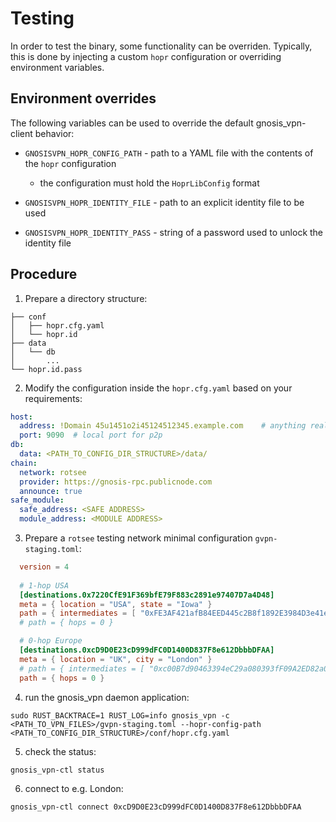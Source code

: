 # Testing
In order to test the binary, some functionality can be overriden. Typically, this is done by injecting a custom `hopr` configuration or overriding environment variables.

## Environment overrides
The following variables can be used to override the default gnosis_vpn-client behavior:
- `GNOSISVPN_HOPR_CONFIG_PATH` - path to a YAML file with the contents of the `hopr` configuration

  - the configuration must hold the `HoprLibConfig` format
- `GNOSISVPN_HOPR_IDENTITY_FILE` - path to an explicit identity file to be used 
- `GNOSISVPN_HOPR_IDENTITY_PASS` - string of a password used to unlock the identity file


## Procedure
1. Prepare a directory structure:
```
├── conf
│   ├── hopr.cfg.yaml
│   └── hopr.id
├── data
│   └── db
│       ...
└── hopr.id.pass
```
2. Modify the configuration inside the `hopr.cfg.yaml` based on your requirements:
```yaml
host:
  address: !Domain 45u1451o2i45124512345.example.com    # anything really, will be announced, but cannot be contacted
  port: 9090  # local port for p2p
db:
  data: <PATH_TO_CONFIG_DIR_STRUCTURE>/data/
chain:
  network: rotsee
  provider: https://gnosis-rpc.publicnode.com
  announce: true
safe_module:
  safe_address: <SAFE ADDRESS>
  module_address: <MODULE ADDRESS>
```

3. Prepare a `rotsee` testing network minimal configuration `gvpn-staging.toml`:
```toml
  version = 4
  
  # 1-hop USA
  [destinations.0x7220CfE91F369bfE79F883c2891e97407D7a4D48]
  meta = { location = "USA", state = "Iowa" }
  path = { intermediates = [ "0xFE3AF421afB84EED445c2B8f1892E3984D3e41eA" ] }
  # path = { hops = 0 }

  # 0-hop Europe
  [destinations.0xcD9D0E23cD999dFC0D1400D837F8e612DbbbDFAA]
  meta = { location = "UK", city = "London" }
  # path = { intermediates = [ "0xc00B7d90463394eC29a080393fF09A2ED82a0F86" ] }
  path = { hops = 0 }
```
4. run the gnosis_vpn daemon application:
```shell
sudo RUST_BACKTRACE=1 RUST_LOG=info gnosis_vpn -c <PATH_TO_VPN_FILES>/gvpn-staging.toml --hopr-config-path <PATH_TO_CONFIG_DIR_STRUCTURE>/conf/hopr.cfg.yaml
```

5. check the status:
```shell
gnosis_vpn-ctl status
```

6. connect to e.g. London:
```shell
gnosis_vpn-ctl connect 0xcD9D0E23cD999dFC0D1400D837F8e612DbbbDFAA
```
